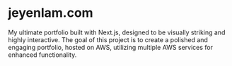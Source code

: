 # jeyenlam.com
My ultimate portfolio built with Next.js, designed to be visually striking and highly interactive. The goal of this project is to create a polished and engaging portfolio, hosted on AWS, utilizing multiple AWS services for enhanced functionality.
